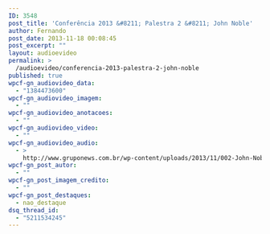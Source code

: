 ```yaml
---
ID: 3548
post_title: 'Conferência 2013 &#8211; Palestra 2 &#8211; John Noble'
author: Fernando
post_date: 2013-11-18 00:08:45
post_excerpt: ""
layout: audioevideo
permalink: >
  /audioevideo/conferencia-2013-palestra-2-john-noble
published: true
wpcf-gn_audiovideo_data:
  - "1384473600"
wpcf-gn_audiovideo_imagem:
  - ""
wpcf-gn_audiovideo_anotacoes:
  - ""
wpcf-gn_audiovideo_video:
  - ""
wpcf-gn_audiovideo_audio:
  - >
    http://www.gruponews.com.br/wp-content/uploads/2013/11/002-John-Noble.mp3
wpcf-gn_post_autor:
  - ""
wpcf-gn_post_imagem_credito:
  - ""
wpcf-gn_post_destaques:
  - nao_destaque
dsq_thread_id:
  - "5211534245"
---
```

